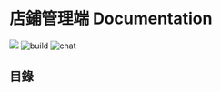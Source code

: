 店鋪管理端 Documentation
===
![](https://img.shields.io/github/downloads/atom/atom/total.svg)
![build](https://img.shields.io/appveyor/ci/:user/:repo.svg)
![chat](https://img.shields.io/discord/532568788911128587.svg)

## 目錄